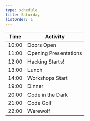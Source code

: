 ```yaml
---
type: schedule
title: Saturday
listOrder: 1
---
```


| Time  | Activity              |
|-------|-----------------------|
| 10:00 | Doors Open            |
| 11:00 | Opening Presentations |
| 12:00 | Hacking Starts!       |
| 13:00 | Lunch                 |
| 14:00 | Workshops Start       |
| 19:00 | Dinner                |
| 20:00 | Code in the Dark      |
| 21:00 | Code Golf             |
| 22:00 | Werewolf              |